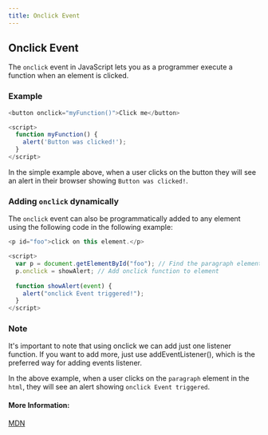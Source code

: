 ```yaml
---
title: Onclick Event
---
```

## Onclick Event
The `onclick` event in JavaScript lets you as a programmer execute a function when an element is clicked. 

### Example
```javascript
<button onclick="myFunction()">Click me</button>

<script>
  function myFunction() {
    alert('Button was clicked!');
  }
</script>
```

In the simple example above, when a user clicks on the button they will see an alert in their browser showing `Button was clicked!`. 

### Adding `onclick` dynamically
The `onclick` event can also be programmatically added to any element using the following code in the following example:

```javascript
<p id="foo">click on this element.</p>

<script>
  var p = document.getElementById("foo"); // Find the paragraph element in the page
  p.onclick = showAlert; // Add onclick function to element
    
  function showAlert(event) {
    alert("onclick Event triggered!");
  }
</script>
```

### Note ###

It's important to note that using onclick we can add just one listener function. If you want to add more, just use addEventListener(), which is the preferred way for adding events listener.

In the above example, when a user clicks on the `paragraph` element in the `html`, they will see an alert showing `onclick Event triggered`.

#### More Information:
[MDN](https://developer.mozilla.org/en-US/docs/Web/API/GlobalEventHandlers/onclick)
